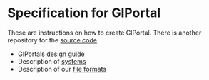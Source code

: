 # Specification for GlPortal
These are instructions on how to create GlPortal.
There is another repository for the [source code](https://github.com/GlPortal/glPortal).

- GlPortals [design guide](./design-guide.md)
- Description of [systems](./systems)
- Description of our [file formats](./formats)
